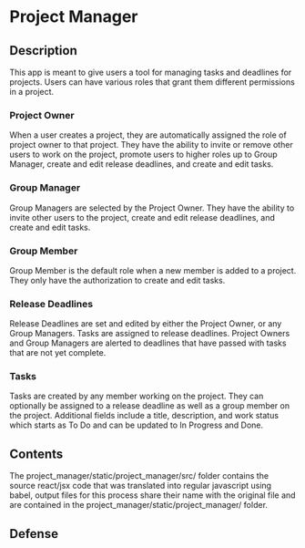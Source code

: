 # Project Manager

## Description

This app is meant to give users a tool for managing tasks and deadlines for projects. Users can have various roles that grant them different permissions in a project. 

### Project Owner

When a user creates a project, they are automatically assigned the role of project owner to that project. They have the ability to invite or remove other users to work on the project, promote users to higher roles up to Group Manager, create and edit release deadlines, and create and edit tasks.

### Group Manager

Group Managers are selected by the Project Owner. They have the ability to invite other users to the project, create and edit release deadlines, and create and edit tasks.

### Group Member

Group Member is the default role when a new member is added to a project. They only have the authorization to create and edit tasks.

### Release Deadlines

Release Deadlines are set and edited by either the Project Owner, or any Group Managers. Tasks are assigned to release deadlines. Project Owners and Group Managers are alerted to deadlines that have passed with tasks that are not yet complete.

### Tasks

Tasks are created by any member working on the project. They can optionally be assigned to a release deadline as well as a group member on the project. Additional fields include a title, description, and work status which starts as To Do and can be updated to In Progress and Done.

## Contents

The project_manager/static/project_manager/src/ folder contains the source react/jsx code that was translated into regular javascript using babel, output files for this process share their name with the original file and are contained in the project_manager/static/project_manager/ folder.

## Defense